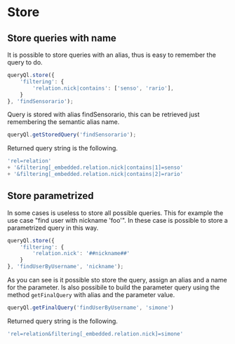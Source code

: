 # Store

## Store queries with name

It is possible to store queries with an alias, thus is easy to remember the
query to do.

```javascript
queryQl.store({
    'filtering': {
        'relation.nick|contains': ['senso', 'rario'],
    }
}, 'findSensorario');
```

Query is stored with alias findSensorario, this can be retrieved just
remembering the semantic alias name.

```javascript
queryQl.getStoredQuery('findSensorario');
```

Returned query string is the following.

```javascript
'rel=relation'
+ '&filtering[_embedded.relation.nick|contains|1]=senso'
+ '&filtering[_embedded.relation.nick|contains|2]=rario'
```

## Store parametrized

In some cases is useless to store all possible queries. This for example the use
case "find user with nickname 'foo'". In these case is possible to store a
parametrized query in this way.

```javascript
queryQl.store({
    'filtering': {
        'relation.nick': '##nickname##'
    }
}, 'findUserByUsername', 'nickname');
```
As you can see is it possible sto store the query, assign an alias and a name
for the parameter. Is also possibile to build the parameter query using the
method `getFinalQuery` with alias and the parameter value.

```javascript
queryQl.getFinalQuery('findUserByUsername', 'simone')
```

Returned query string is the following.

```javascript
'rel=relation&filtering[_embedded.relation.nick]=simone'
```
